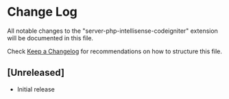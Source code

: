 # Change Log

All notable changes to the "server-php-intellisense-codeigniter" extension will be documented in this file.

Check [Keep a Changelog](http://keepachangelog.com/) for recommendations on how to structure this file.

## [Unreleased]

- Initial release